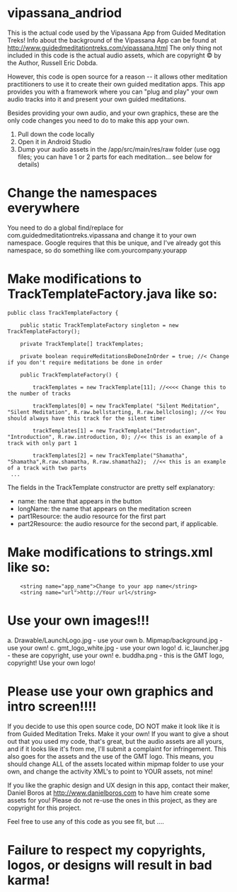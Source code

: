vipassana_andriod
=============

This is the actual code used by the Vipassana App from Guided Meditation Treks! Info about the background of the Vipassana App can be found at http://www.guidedmeditationtreks.com/vipassana.html The only thing not included in this code is the actual audio assets, which are copyright © by the Author, Russell Eric Dobda.

However, this code is open source for a reason -- it allows other meditation practitioners to use it to create their own guided meditation apps. This app provides you with a framework where you can "plug and play" your own audio tracks into it and present your own guided meditations.

Besides providing your own audio, and your own graphics, these are the only code changes you need to do to make this app your own.

1. Pull down the code locally
2. Open it in Android Studio
3. Dump your audio assets in the /app/src/main/res/raw folder (use ogg files; you can have 1 or 2 parts for each meditation... see below for details)

Change the namespaces everywhere
===================
You need to do a global find/replace for com.guidedmeditationtreks.vipassana and change it to your own namespace. Google requires that this be unique, and I've already got this namespace, so do something like com.yourcompany.yourapp

Make modifications to TrackTemplateFactory.java like so:
======================
```
public class TrackTemplateFactory {

    public static TrackTemplateFactory singleton = new TrackTemplateFactory();

    private TrackTemplate[] trackTemplates;

    private boolean requireMeditationsBeDoneInOrder = true; //< Change if you don't require meditations be done in order

    public TrackTemplateFactory() {

        trackTemplates = new TrackTemplate[11]; //<<<< Change this to the number of tracks

        trackTemplates[0] = new TrackTemplate( "Silent Meditation", "Silent Meditation", R.raw.bellstarting, R.raw.bellclosing); //<< You should always have this track for the silent timer

        trackTemplates[1] = new TrackTemplate("Introduction", "Introduction", R.raw.introduction, 0); //<< this is an example of a track with only part 1

        trackTemplates[2] = new TrackTemplate("Shamatha", "Shamatha",R.raw.shamatha, R.raw.shamatha2);  //<< this is an example of a track with two parts
 ...

```
The fields in the TrackTemplate constructor are pretty self explanatory:
- name: the name that appears in the button
- longName: the name that appears on the meditation screen
- part1Resource: the audio resource for the first part
- part2Resource: the audio resource for the second part, if applicable.


Make modifications to strings.xml like so:
===============

```
    <string name="app_name">Change to your app name</string>
    <string name="url">http://Your url</string>

```

Use your own images!!!
=========================
  a. Drawable/LaunchLogo.jpg - use your own
  b. Mipmap/background.jpg - use your own!
  c. gmt_logo_white.jpg - use your own logo!
  d. ic_launcher.jpg - these are copyright, use your own!
  e. buddha.png - this is the GMT logo, copyright! Use your own logo!


Please use your own graphics and intro screen!!!!
=================================================

If you decide to use this open source code, DO NOT make it look like it is from Guided Meditation Treks. Make it your own! If you want to give a shout out that you used my code, that's great, but the audio assets are all yours, and if it looks like it's from me, I'll submit a complaint for infringement. This also goes for the assets and the use of the GMT logo. This means, you should change ALL of the assets located within mipmap folder to use your own, and change the activity XML's to point to YOUR assets, not mine!

If you like the graphic design and UX design in this app, contact their maker, Daniel Boros at http://www.danielboros.com to have him create some assets for you! Please do not re-use the ones in this project, as they are copyright for this project.

Feel free to use any of this code as you see fit, but ....

Failure to respect my copyrights, logos, or designs will result in bad karma!
=============================================================================
